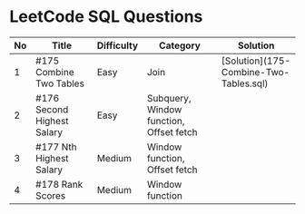 # LeetCode SQL Questions

| No | Title                      | Difficulty | Category                                | Solution |
|----|----------------------------|------------|-----------------------------------------|----------|
| 1  | #175 Combine Two Tables    | Easy       | Join                                    |[Solution](175-Combine-Two-  Tables.sql)      |
| 2  | #176 Second Highest Salary | Easy       | Subquery, Window function, Offset fetch |          |
| 3  | #177 Nth Highest Salary    | Medium     | Window function, Offset fetch           |          |
| 4  | #178 Rank Scores           | Medium     | Window function                         |          |
